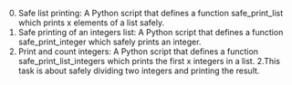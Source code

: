 0. Safe list printing: A Python script that defines a function safe_print_list which prints x elements of a list safely.
1. Safe printing of an integers list: A Python script that defines a function safe_print_integer which safely prints an integer.
2. Print and count integers: A Python script that defines a function safe_print_list_integers which prints the first x integers in a list.
2.This task is about safely dividing two integers and printing the result.
